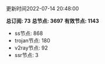 更新时间2022-07-14 20:48:00

**总订阅: 73**
**总节点: 3697**
**有效节点: 1143**
- ss节点: 868
- trojan节点: 180
- v2ray节点: 92
- ssr节点: 3

